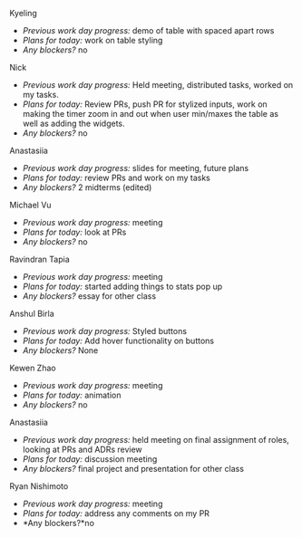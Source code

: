 Kyeling  
+ *Previous work day progress:* demo of table with spaced apart rows
+ *Plans for today:* work on table styling
+ *Any blockers?* no

Nick
+ *Previous work day progress:* Held meeting, distributed tasks, worked on my tasks.
+ *Plans for today:* Review PRs, push PR for stylized inputs, work on making the timer zoom in and out when user min/maxes the table as well as adding the widgets.
+ *Any blockers?* no

Anastasiia  
+ *Previous work day progress:*
slides for meeting, future plans
+ *Plans for today:*
review PRs and work on my tasks
+ *Any blockers?*
2 midterms (edited) 

Michael Vu  
+ *Previous work day progress:* meeting
+ *Plans for today:* look at PRs
+ *Any blockers?* no
  
Ravindran Tapia  
+ *Previous work day progress:*
meeting
+ *Plans for today:* started adding things to stats pop up
+ *Any blockers?* essay for other class

Anshul Birla
+ *Previous work day progress:* Styled buttons
+ *Plans for today:* Add hover functionality on buttons
+ *Any blockers?* None

Kewen Zhao
+ *Previous work day progress:*
meeting
+ *Plans for today:*
animation
+ *Any blockers?* no
  
Anastasiia
+ *Previous work day progress:*
held meeting on final assignment of roles, looking at PRs and ADRs review
+ *Plans for today:*
discussion meeting
+ *Any blockers?*
final project and presentation for other class

Ryan Nishimoto  
+ *Previous work day progress:*
meeting
+ *Plans for today:* address any comments on my PR
+ *Any blockers?*no